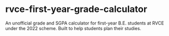 # rvce-first-year-grade-calculator
An unofficial grade and SGPA calculator for first-year B.E. students at RVCE under the 2022 scheme. Built to help students plan their studies.
